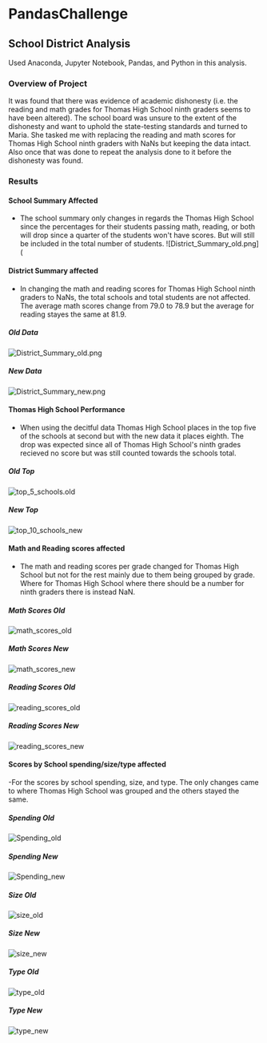 # PandasChallenge

## School District Analysis
Used Anaconda, Jupyter Notebook, Pandas, and Python in this analysis.

### Overview of Project
It was found that there was evidence of academic dishonesty (i.e. the reading and math grades for Thomas High School ninth graders seems to have been altered). The school board was unsure to the extent of the dishonesty and want to uphold the state-testing standards and turned to Maria. She tasked me with replacing the reading and math scores for Thomas High School ninth graders with NaNs but keeping the data intact. Also once that was done to repeat the analysis done to it before the dishonesty was found.

### Results

#### School Summary Affected
- The school summary only changes in regards the Thomas High School since the percentages for their students passing math, reading, or both will drop since a quarter of the students won't have scores. But will still be included in the total number of students.
![District_Summary_old.png](

#### District Summary affected 
- In changing the math and reading scores for Thomas High School ninth graders to NaNs, the total schools and total students are not affected. The average math scores change from 79.0 to 78.9 but the average for reading stayes the same at 81.9.
##### Old Data
![District_Summary_old.png](https://github.com/CodyMorin25/PandasChallenge/blob/main/Images/District_Summary_Original.PNG)
##### New Data
![District_Summary_new.png](https://github.com/CodyMorin25/PandasChallenge/blob/main/Images/District_Summary_New.PNG)

#### Thomas High School Performance
- When using the decitful data Thomas High School places in the top five of the schools at second but with the new data it places eighth. The drop was expected since all of Thomas High School's ninth grades recieved no score but was still counted towards the schools total.
##### Old Top
![top_5_schools.old](https://github.com/CodyMorin25/PandasChallenge/blob/main/Images/Top_5_Schools_Original.PNG)
##### New Top
![top_10_schools_new](https://github.com/CodyMorin25/PandasChallenge/blob/main/Images/Top_10_Schools_New.PNG)

#### Math and Reading scores affected
- The math and reading scores per grade changed for Thomas High School but not for the rest mainly due to them being grouped by grade. Where for Thomas High School where there should be a number for ninth graders there is instead NaN.
##### Math Scores Old
![math_scores_old](https://github.com/CodyMorin25/PandasChallenge/blob/main/Images/Math_by_grade_Original.PNG)
##### Math Scores New
![math_scores_new](https://github.com/CodyMorin25/PandasChallenge/blob/main/Images/Math_by_grade_New.PNG)
##### Reading Scores Old
![reading_scores_old](https://github.com/CodyMorin25/PandasChallenge/blob/main/Images/Reading_by_grade_Original.PNG)
##### Reading Scores New
![reading_scores_new](https://github.com/CodyMorin25/PandasChallenge/blob/main/Images/Reading_by_grade_New.PNG)

#### Scores by School spending/size/type affected
-For the scores by school spending, size, and type. The only changes came to where Thomas High School was grouped and the others stayed the same.

##### Spending Old
![Spending_old](https://github.com/CodyMorin25/PandasChallenge/blob/main/Images/School_Spending_Summary_Original.PNG)
##### Spending New
![Spending_new](https://github.com/CodyMorin25/PandasChallenge/blob/main/Images/School_Spending_Summary_New.PNG)
##### Size Old
![size_old](https://github.com/CodyMorin25/PandasChallenge/blob/main/Images/School_Size_Summary_Original.PNG)
##### Size New
![size_new](https://github.com/CodyMorin25/PandasChallenge/blob/main/Images/School_Size_Summary_New.PNG)
##### Type Old
![type_old](https://github.com/CodyMorin25/PandasChallenge/blob/main/Images/School_Type_Summary_New.PNG)
##### Type New
![type_new](https://github.com/CodyMorin25/PandasChallenge/blob/main/Images/School_Type_Summary_Original.PNG)
